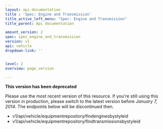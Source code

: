 ```yaml
---
layout: api-documentation
title : 'Spec: Engine and Transmission'
title_active_left_menu: "Spec: Engine and Transmission"
title_parent: Api documentation

amount_version: 2
spec: spec_engine_and_transmission
version: v1
api: vehicle
dropdown-link: ''


level: 2
overview: page_version

---
```


<div class="notification-message">
<p><b>This version has been deprecated</b></p>

 <p>Please use the most recent version of this resource. If you're still using this version in production, please switch to the latest version before <i>January 7, 2014</i>. The  endpoints below will be discontinued then.</p>
</div>

* v1/api/vehicle/equipmentrepository/findenginesbystyleid
* v1/api/vehicle/equipmentrepository/findtransmissionsbystyleid